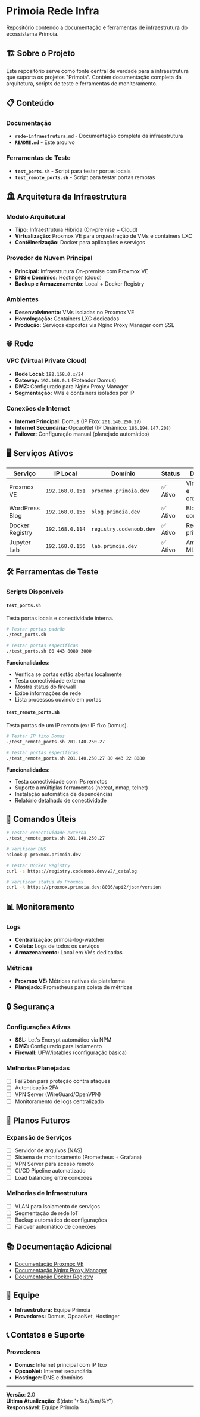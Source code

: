 # Primoia Rede Infra

Repositório contendo a documentação e ferramentas de infraestrutura do ecossistema Primoia.

## 🏗️ Sobre o Projeto

Este repositório serve como fonte central de verdade para a infraestrutura que suporta os projetos "Primoia". Contém documentação completa da arquitetura, scripts de teste e ferramentas de monitoramento.

## 📋 Conteúdo

### Documentação
- **`rede-infraestrutura.md`** - Documentação completa da infraestrutura
- **`README.md`** - Este arquivo

### Ferramentas de Teste
- **`test_ports.sh`** - Script para testar portas locais
- **`test_remote_ports.sh`** - Script para testar portas remotas

## 🏛️ Arquitetura da Infraestrutura

### Modelo Arquitetural
- **Tipo:** Infraestrutura Híbrida (On-premise + Cloud)
- **Virtualização:** Proxmox VE para orquestração de VMs e containers LXC
- **Contêinerização:** Docker para aplicações e serviços

### Provedor de Nuvem Principal
- **Principal:** Infraestrutura On-premise com Proxmox VE
- **DNS e Domínios:** Hostinger (cloud)
- **Backup e Armazenamento:** Local + Docker Registry

### Ambientes
- **Desenvolvimento:** VMs isoladas no Proxmox VE
- **Homologação:** Containers LXC dedicados
- **Produção:** Serviços expostos via Nginx Proxy Manager com SSL

## 🌐 Rede

### VPC (Virtual Private Cloud)
- **Rede Local:** `192.168.0.x/24`
- **Gateway:** `192.168.0.1` (Roteador Domus)
- **DMZ:** Configurado para Nginx Proxy Manager
- **Segmentação:** VMs e containers isolados por IP

### Conexões de Internet
- **Internet Principal:** Domus (IP Fixo: `201.140.250.27`)
- **Internet Secundária:** OpcaoNet (IP Dinâmico: `186.194.147.208`)
- **Failover:** Configuração manual (planejado automático)

## 🖥️ Serviços Ativos

| Serviço | IP Local | Domínio | Status | Descrição |
|---------|----------|---------|--------|-----------|
| Proxmox VE | `192.168.0.151` | `proxmox.primoia.dev` | ✅ Ativo | Virtualização e orquestração |
| WordPress Blog | `192.168.0.155` | `blog.primoia.dev` | ✅ Ativo | Blog corporativo |
| Docker Registry | `192.168.0.114` | `registry.codenoob.dev` | ✅ Ativo | Registry privado |
| Jupyter Lab | `192.168.0.156` | `lab.primoia.dev` | ✅ Ativo | Ambiente de ML/DS |

## 🛠️ Ferramentas de Teste

### Scripts Disponíveis

#### `test_ports.sh`
Testa portas locais e conectividade interna.

```bash
# Testar portas padrão
./test_ports.sh

# Testar portas específicas
./test_ports.sh 80 443 8080 3000
```

**Funcionalidades:**
- Verifica se portas estão abertas localmente
- Testa conectividade externa
- Mostra status do firewall
- Exibe informações de rede
- Lista processos ouvindo em portas

#### `test_remote_ports.sh`
Testa portas de um IP remoto (ex: IP fixo Domus).

```bash
# Testar IP fixo Domus
./test_remote_ports.sh 201.140.250.27

# Testar portas específicas
./test_remote_ports.sh 201.140.250.27 80 443 22 8080
```

**Funcionalidades:**
- Testa conectividade com IPs remotos
- Suporte a múltiplas ferramentas (netcat, nmap, telnet)
- Instalação automática de dependências
- Relatório detalhado de conectividade

## 🔧 Comandos Úteis

```bash
# Testar conectividade externa
./test_remote_ports.sh 201.140.250.27

# Verificar DNS
nslookup proxmox.primoia.dev

# Testar Docker Registry
curl -s https://registry.codenoob.dev/v2/_catalog

# Verificar status do Proxmox
curl -k https://proxmox.primoia.dev:8006/api2/json/version
```

## 📊 Monitoramento

### Logs
- **Centralização:** primoia-log-watcher
- **Coleta:** Logs de todos os serviços
- **Armazenamento:** Local em VMs dedicadas

### Métricas
- **Proxmox VE:** Métricas nativas da plataforma
- **Planejado:** Prometheus para coleta de métricas

## 🔒 Segurança

### Configurações Ativas
- **SSL:** Let's Encrypt automático via NPM
- **DMZ:** Configurado para isolamento
- **Firewall:** UFW/iptables (configuração básica)

### Melhorias Planejadas
- [ ] Fail2ban para proteção contra ataques
- [ ] Autenticação 2FA
- [ ] VPN Server (WireGuard/OpenVPN)
- [ ] Monitoramento de logs centralizado

## 🚀 Planos Futuros

### Expansão de Serviços
- [ ] Servidor de arquivos (NAS)
- [ ] Sistema de monitoramento (Prometheus + Grafana)
- [ ] VPN Server para acesso remoto
- [ ] CI/CD Pipeline automatizado
- [ ] Load balancing entre conexões

### Melhorias de Infraestrutura
- [ ] VLAN para isolamento de serviços
- [ ] Segmentação de rede IoT
- [ ] Backup automático de configurações
- [ ] Failover automático de conexões

## 📚 Documentação Adicional

- [Documentação Proxmox VE](https://pve.proxmox.com/wiki/Main_Page)
- [Documentação Nginx Proxy Manager](https://nginxproxymanager.com/)
- [Documentação Docker Registry](https://docs.docker.com/registry/)

## 👥 Equipe

- **Infraestrutura:** Equipe Primoia
- **Provedores:** Domus, OpcaoNet, Hostinger

## 📞 Contatos e Suporte

### Provedores
- **Domus:** Internet principal com IP fixo
- **OpcaoNet:** Internet secundária
- **Hostinger:** DNS e domínios

---

**Versão**: 2.0  
**Última Atualização**: $(date '+%d/%m/%Y')  
**Responsável**: Equipe Primoia
